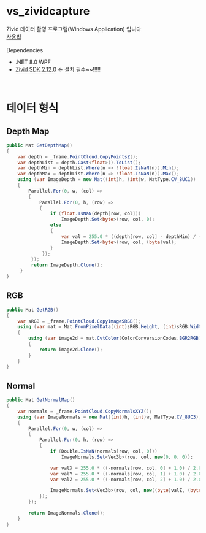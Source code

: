 # vs_zividcapture
Zivid 데이터 촬영 프로그램(Windows Application) 입니다<br>
[사용법](https://www.notion.so/plaif/142ba69e7a8780a083b0ed3201c97d2c) <br>
<br>
Dependencies
 - .NET 8.0 WPF
 - [Zivid SDK 2.12.0](https://downloads.zivid.com/sdk/releases/2.12.0+6afd4961-1/windows/ZividSetup_2.12.0+6afd4961-1.exe) <- 설치 필수~~!!!!!
<br>

# 데이터 형식
## Depth Map
```C#
public Mat GetDepthMap()
{
    var depth = _frame.PointCloud.CopyPointsZ();
    var depthList = depth.Cast<float>().ToList();
    var depthMin = depthList.Where(n => !float.IsNaN(n)).Min();
    var depthMax = depthList.Where(n => !float.IsNaN(n)).Max();
    using (var ImageDepth = new Mat((int)h, (int)w, MatType.CV_8UC1))
    {
        Parallel.For(0, w, (col) =>
        {
            Parallel.For(0, h, (row) =>
            {
                if (float.IsNaN(depth[row, col]))
                    ImageDepth.Set<byte>(row, col, 0);
                else
                {
                    var val = 255.0 * ((depth[row, col] - depthMin) / (depthMax - depthMin));
                    ImageDepth.Set<byte>(row, col, (byte)val);
                }
             });
         });
         return ImageDepth.Clone();
     }
}
```

## RGB
```C#
public Mat GetRGB()
{
    var sRGB = _frame.PointCloud.CopyImageSRGB();
    using (var mat = Mat.FromPixelData((int)sRGB.Height, (int)sRGB.Width, MatType.CV_8UC4, sRGB.DataPtr))
    {
        using (var image2d = mat.CvtColor(ColorConversionCodes.BGR2RGB))
        {
            return image2d.Clone();
        }
    }
}
```

## Normal
```C#
public Mat GetNormalMap()
{
    var normals = _frame.PointCloud.CopyNormalsXYZ();
    using (var ImageNormals = new Mat((int)h, (int)w, MatType.CV_8UC3))
    {
        Parallel.For(0, w, (col) =>
        {
            Parallel.For(0, h, (row) =>
            {
                if (Double.IsNaN(normals[row, col, 0]))
                    ImageNormals.Set<Vec3b>(row, col, new(0, 0, 0));

                var valX = 255.0 * ((-normals[row, col, 0] + 1.0) / 2.0);
                var valY = 255.0 * ((-normals[row, col, 1] + 1.0) / 2.0);
                var valZ = 255.0 * ((-normals[row, col, 2] + 1.0) / 2.0);

                ImageNormals.Set<Vec3b>(row, col, new((byte)valZ, (byte)valY, (byte)valX));
            });
        });

        return ImageNormals.Clone();
    }
}
```
